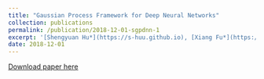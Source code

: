 ```yaml
---
title: "Gaussian Process Framework for Deep Neural Networks"
collection: publications
permalink: /publication/2018-12-01-sgpdnn-1
excerpt: '[Shengyuan Hu*](https://s-huu.github.io), [Xiang Fu*](https://www.csail.mit.edu/person/xiang-fu), [Shangdi Yu](https://yushangdi.github.io)'
date: 2018-12-01
---
```


[Download paper here](http://academicpages.github.io/files/paper2.pdf)
